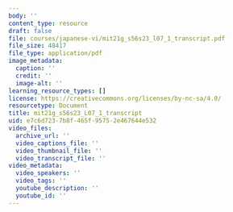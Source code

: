 ```yaml
---
body: ''
content_type: resource
draft: false
file: courses/japanese-vi/mit21g_s56s23_l07_1_transcript.pdf
file_size: 48417
file_type: application/pdf
image_metadata:
  caption: ''
  credit: ''
  image-alt: ''
learning_resource_types: []
license: https://creativecommons.org/licenses/by-nc-sa/4.0/
resourcetype: Document
title: mit21g_s56s23_L07_1_transcript
uid: e7c6d723-7b8f-465f-9575-2e467644e532
video_files:
  archive_url: ''
  video_captions_file: ''
  video_thumbnail_file: ''
  video_transcript_file: ''
video_metadata:
  video_speakers: ''
  video_tags: ''
  youtube_description: ''
  youtube_id: ''
---
```

